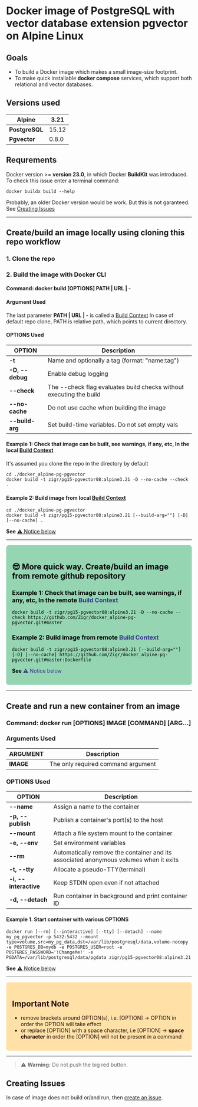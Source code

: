 # Docker image of PostgreSQL with vector database extension **pgvector** on Alpine Linux

<style type="text/css" media="screen">
.success{padding:1rem;border-radius:0.5em;background-color:#95d5b2;color:black}
.warn{padding:1rem;border-radius:0.5em;background-color:#ffe1a8;color:#250902}
.success a:link { color:#33348e; text-decoration: none; }
.success a:visited { color:#33348e; text-decoration: none; }
.success a:hover { color:#33348e; text-decoration: none; }
.success a:active { color:#7476b4; text-decoration: underline; }
</style>

## Goals

- To build a Docker image which makes a small image-size footprint.
- To make quick installable **docker compose** services, which support both relational and vector databases.

## Versions used

| **Alpine**     | 3.21  |
|----------------|-------|
| **PostgreSQL** | 15.12 |
| **Pgvector**   | 0.8.0 |

## Requrements

Docker version >= **version 23.0**,  in which Docker **BuildKit** was introduced. To check this issue enter a terminal command:

```shell
docker buildx build --help
```

Probably, an older Docker version would be work. But this is not garanteed. See [Creating Issues](#creating-issues)

---

## Create/build an image locally  using cloning this repo workflow

### 1. Clone the repo

### 2. Build the image with Docker CLI

#### Command:  docker build [OPTIONS] PATH | URL | -

#### Argument Used

The last parameter **PATH | URL | -**  is called a  [Build Context](https://docs.docker.com/build/concepts/context/)
In case of default repo clone, PATH is relative path, which points to current directory.

#### OPTIONS Used

| **OPTION**     | Description                                     |
|----------------|-------------------------------------------------|
|**-t**          | Name and optionally a tag (format: "name:tag")  |
|**-D, --debug** | Enable debug logging                            |
|**--check**     | The --check flag evaluates build checks without executing the build |
| **--no-cache** | Do not use cache when building the image        |
|**--build-arg** | Set build-time variables. Do not set empty vals |

#### Example 1: Check that image can be built, see warnings, if any, etc, In the local [Build Context](https://docs.docker.com/build/concepts/context/)

It's assumed you clone the repo in the directory by default

```shell
cd ./docker_alpine-pg-pgvector
docker build -t zigr/pg15-pgvector08:alpine3.21 -D --no-cache --check .
```

#### Example 2: Build image from local [Build Context](https://docs.docker.com/build/concepts/context/)

```shell
cd ./docker_alpine-pg-pgvector
docker build -t zigr/pg15-pgvector08:alpine3.21 [--build-arg=""] [-D] [--no-cache] .
```
**See** [⚠️ Notice below](#important-note)

---

<div class="success">

## 😎 More quick way. Create/build an image from remote github repository

### Example 1: Check that image can be built, see warnings, if any, etc, In the remote [Build Context](https://docs.docker.com/build/concepts/context/)

```shell
docker build -t zigr/pg15-pgvector08:alpine3.21 -D --no-cache --check https://github.com/Zigr/docker_alpine-pg-pgvector.git#master
```

### Example 2: Build image from remote [Build Context](https://docs.docker.com/build/concepts/context/)

```shell
docker build -t zigr/pg15-pgvector08:alpine3.21 [--build-arg=""] [-D] [--no-cache] https://github.com/Zigr/docker_alpine-pg-pgvector.git#master:Dockerfile
```
**See** [⚠️ Notice below](#important-note)

</div>

---

## Create and run a new container from an image

### Command:  docker run [OPTIONS] IMAGE [COMMAND] [ARG...]

### Arguments Used

|**ARGUMENT** | Description                       |
|-------------|-----------------------------------|
|**IMAGE**    | The only required command argument|

### OPTIONS Used

|**OPTION**       | Description                                 |
|-----------------|---------------------------------------------|
|**--name**        | Assign a name to the container             |
|**-p, --publish** | Publish a container's port(s) to the host  |
|**--mount**       | Attach a file system mount to the container|
|**-e, --env**     | Set environment variables                  |
|**--rm**          | Automatically remove the container and its associated anonymous volumes when it exits |
|**-t, --tty**     | Allocate a pseudo-TTY(terminal)            |
|**-i, --interactive** | Keep STDIN open even if not attached  |
|**-d, --detach**  | Run container in background and print container ID  |

#### Example 1. Start container with various OPTIONS

```shell
docker run [--rm] [--interactive] [--tty] [--detach] --name my_pg_pgvector -p 5432:5432 --mount type=volume,src=my_pg_data,dst=/var/lib/postgresql/data,volume-nocopy -e POSTGRES_DB=mydb -e POSTGRES_USER=root -e POSTGRES_PASSWORD='!ChangeMe!' -e PGDATA=/var/lib/postgresql/data/pgdata zigr/pg15-pgvector08:alpine3.21
```

**See** [⚠️ Notice below](#important-note)

---
<div class="warn" >

## Important Note

- remove brackets around OPTION(s), i.e. [OPTION] -> OPTION  in order the OPTION will take effect
- or replace [OPTION] with a space character, i.e [OPTION] -> **space character** in order the  [OPTION] will not be present in a command

</div>

---

> :warning: **Warning:** Do not push the big red button. 

## Creating Issues

In case of image does not build or/and run, then  <a href="https://docs.github.com/en/issues/tracking-your-work-with-issues/using-issues/creating-an-issue" target="_blank" >create an issue</a>.
